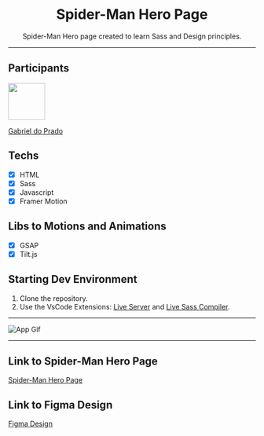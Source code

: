 <h1 align="center">
Spider-Man Hero Page 
</h1>

<p align="center">
Spider-Man Hero page created to learn Sass and Design principles.</p>

<hr>

## Participants

[<img src="https://avatars3.githubusercontent.com/u/49601365?s=460&v=4" width="75px;"/>](https://github.com/praadin)

[Gabriel do Prado](https://github.com/praadin)

## Techs

- [x] HTML
- [x] Sass
- [x] Javascript
- [x] Framer Motion

## Libs to Motions and Animations

- [x] GSAP
- [x] Tilt.js

## Starting Dev Environment

1. Clone the repository.<br />
2. Use the VsCode Extensions: [Live Server](https://marketplace.visualstudio.com/items?itemName=ritwickdey.LiveServer) and [Live Sass Compiler](https://marketplace.visualstudio.com/items?itemName=ritwickdey.live-sass).<br />

<hr>

![App Gif](spiderman.gif)

<hr>

## Link to Spider-Man Hero Page

[Spider-Man Hero Page](https://spiderman-pradin.vercel.app/)

## Link to Figma Design

[Figma Design](https://www.figma.com/file/AFukLroHIs8IUA5a12Gi67/SpiderMan?node-id=0%3A1)
